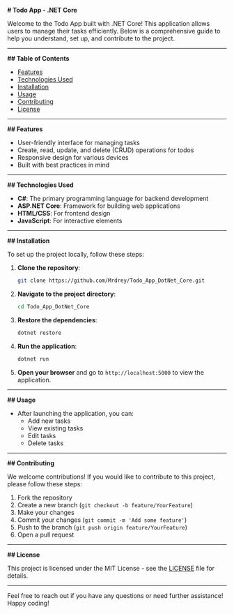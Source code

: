 **# Todo App - .NET Core**

Welcome to the Todo App built with .NET Core! This application allows users to manage their tasks efficiently. Below is a comprehensive guide to help you understand, set up, and contribute to the project.

---

**## Table of Contents**

- [Features](#features)
- [Technologies Used](#technologies-used)
- [Installation](#installation)
- [Usage](#usage)
- [Contributing](#contributing)
- [License](#license)

---

**## Features**

- User-friendly interface for managing tasks
- Create, read, update, and delete (CRUD) operations for todos
- Responsive design for various devices
- Built with best practices in mind

---

**## Technologies Used**

- **C#**: The primary programming language for backend development
- **ASP.NET Core**: Framework for building web applications
- **HTML/CSS**: For frontend design
- **JavaScript**: For interactive elements

---

**## Installation**

To set up the project locally, follow these steps:

1. **Clone the repository**:
   ```bash
   git clone https://github.com/Mrdrey/Todo_App_DotNet_Core.git
   ```

2. **Navigate to the project directory**:
   ```bash
   cd Todo_App_DotNet_Core
   ```

3. **Restore the dependencies**:
   ```bash
   dotnet restore
   ```

4. **Run the application**:
   ```bash
   dotnet run
   ```

5. **Open your browser** and go to `http://localhost:5000` to view the application.

---

**## Usage**

- After launching the application, you can:
  - Add new tasks
  - View existing tasks
  - Edit tasks
  - Delete tasks

---

**## Contributing**

We welcome contributions! If you would like to contribute to this project, please follow these steps:

1. Fork the repository
2. Create a new branch (`git checkout -b feature/YourFeature`)
3. Make your changes
4. Commit your changes (`git commit -m 'Add some feature'`)
5. Push to the branch (`git push origin feature/YourFeature`)
6. Open a pull request

---

**## License**

This project is licensed under the MIT License - see the [LICENSE](LICENSE) file for details.

---

Feel free to reach out if you have any questions or need further assistance! Happy coding!
